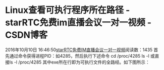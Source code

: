 # Linux查看可执行程序所在路径 - starRTC免费im直播会议一对一视频 - CSDN博客
2016年10月10日 16:46:50[starRTC免费IM直播会议一对一视频](https://me.csdn.net/elesos)阅读数：1435
首先通过命令获得进程PID：如4285，然后执行下述命令
cd /proc/4285
ls -l
或直接ls -l /proc/4285
其中exe所在行即为可执行文件的全路经。如下图所示：

